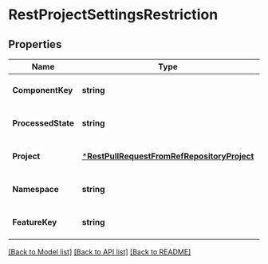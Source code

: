 # RestProjectSettingsRestriction

## Properties
Name | Type | Description | Notes
------------ | ------------- | ------------- | -------------
**ComponentKey** | **string** |  | [optional] [default to null]
**ProcessedState** | **string** |  | [optional] [default to null]
**Project** | [***RestPullRequestFromRefRepositoryProject**](RestPullRequest_fromRef_repository_project.md) |  | [optional] [default to null]
**Namespace** | **string** |  | [optional] [default to null]
**FeatureKey** | **string** |  | [optional] [default to null]

[[Back to Model list]](../README.md#documentation-for-models) [[Back to API list]](../README.md#documentation-for-api-endpoints) [[Back to README]](../README.md)

